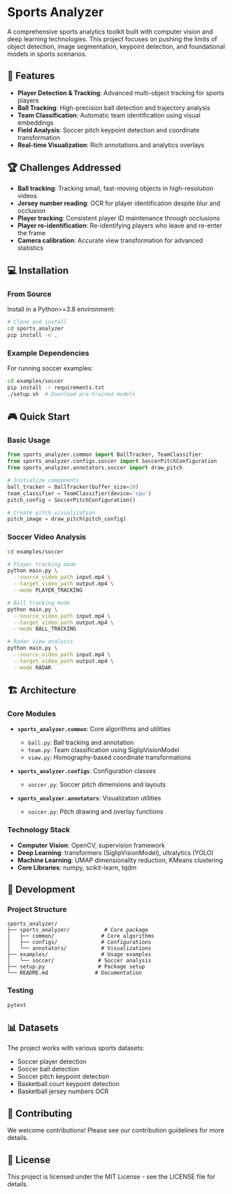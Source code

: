# Sports Analyzer

A comprehensive sports analytics toolkit built with computer vision and deep learning technologies. This project focuses on pushing the limits of object detection, image segmentation, keypoint detection, and foundational models in sports scenarios.

## 🚀 Features

- **Player Detection & Tracking**: Advanced multi-object tracking for sports players
- **Ball Tracking**: High-precision ball detection and trajectory analysis  
- **Team Classification**: Automatic team identification using visual embeddings
- **Field Analysis**: Soccer pitch keypoint detection and coordinate transformation
- **Real-time Visualization**: Rich annotations and analytics overlays

## 🏆 Challenges Addressed

- **Ball tracking**: Tracking small, fast-moving objects in high-resolution videos
- **Jersey number reading**: OCR for player identification despite blur and occlusion
- **Player tracking**: Consistent player ID maintenance through occlusions
- **Player re-identification**: Re-identifying players who leave and re-enter the frame
- **Camera calibration**: Accurate view transformation for advanced statistics

## 💻 Installation

### From Source
Install in a Python>=3.8 environment:

```bash
# Clone and install
cd sports_analyzer
pip install -e .
```

### Example Dependencies
For running soccer examples:

```bash
cd examples/soccer
pip install -r requirements.txt
./setup.sh  # Download pre-trained models
```

## 🎮 Quick Start

### Basic Usage

```python
from sports_analyzer.common import BallTracker, TeamClassifier
from sports_analyzer.configs.soccer import SoccerPitchConfiguration
from sports_analyzer.annotators.soccer import draw_pitch

# Initialize components
ball_tracker = BallTracker(buffer_size=10)
team_classifier = TeamClassifier(device='cpu')
pitch_config = SoccerPitchConfiguration()

# Create pitch visualization
pitch_image = draw_pitch(pitch_config)
```

### Soccer Video Analysis

```bash
cd examples/soccer

# Player tracking mode
python main.py \
  --source_video_path input.mp4 \
  --target_video_path output.mp4 \
  --mode PLAYER_TRACKING

# Ball tracking mode  
python main.py \
  --source_video_path input.mp4 \
  --target_video_path output.mp4 \
  --mode BALL_TRACKING

# Radar view analysis
python main.py \
  --source_video_path input.mp4 \
  --target_video_path output.mp4 \
  --mode RADAR
```

## 🏗️ Architecture

### Core Modules

- **`sports_analyzer.common`**: Core algorithms and utilities
  - `ball.py`: Ball tracking and annotation
  - `team.py`: Team classification using SiglipVisionModel
  - `view.py`: Homography-based coordinate transformations

- **`sports_analyzer.configs`**: Configuration classes
  - `soccer.py`: Soccer pitch dimensions and layouts

- **`sports_analyzer.annotators`**: Visualization utilities  
  - `soccer.py`: Pitch drawing and overlay functions

### Technology Stack

- **Computer Vision**: OpenCV, supervision framework
- **Deep Learning**: transformers (SiglipVisionModel), ultralytics (YOLO)
- **Machine Learning**: UMAP dimensionality reduction, KMeans clustering
- **Core Libraries**: numpy, scikit-learn, tqdm

## 🔧 Development

### Project Structure
```
sports_analyzer/
├── sports_analyzer/           # Core package
│   ├── common/               # Core algorithms
│   ├── configs/              # Configurations  
│   └── annotators/           # Visualizations
├── examples/                 # Usage examples
│   └── soccer/              # Soccer analysis
├── setup.py                 # Package setup
└── README.md               # Documentation
```

### Testing
```bash
pytest
```

## 📊 Datasets

The project works with various sports datasets:
- Soccer player detection
- Soccer ball detection  
- Soccer pitch keypoint detection
- Basketball court keypoint detection
- Basketball jersey numbers OCR

## 🤝 Contributing

We welcome contributions! Please see our contribution guidelines for more details.

## 📜 License

This project is licensed under the MIT License - see the LICENSE file for details.